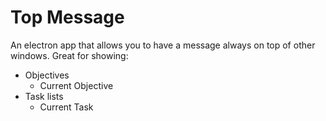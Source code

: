 # Top Message

An electron app that allows you to have a message always on top of other windows. Great for showing:

* Objectives
  * Current Objective
* Task lists
  * Current Task
